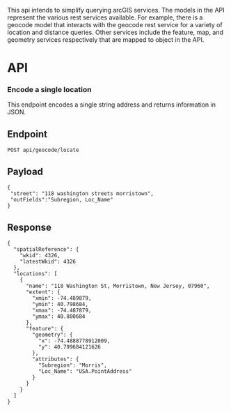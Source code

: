 This api intends to simplify querying arcGIS services. The models in the API represent the various rest services available. For example, there is a geocode model that interacts with the geocode rest service for a variety of location and distance queries. Other services include the feature, map, and geometry services respectively that are mapped to object in the API.

# API

### Encode a single location

This endpoint encodes a single string address and returns information in JSON.  

## Endpoint
```
POST api/geocode/locate
```

## Payload
```
{
 "street": "118 washington streets morristown",
 "outFields":"Subregion, Loc_Name"
}
```
## Response

```
{
  "spatialReference": {
    "wkid": 4326,
    "latestWkid": 4326
  },
  "locations": [
    {
      "name": "118 Washington St, Morristown, New Jersey, 07960",
      "extent": {
        "xmin": -74.489879,
        "ymin": 40.798684,
        "xmax": -74.487879,
        "ymax": 40.800684
      },
      "feature": {
        "geometry": {
          "x": -74.4888778912009,
          "y": 40.799684121626
        },
        "attributes": {
          "Subregion": "Morris",
          "Loc_Name": "USA.PointAddress"
        }
      }
    }
  ]
}
```